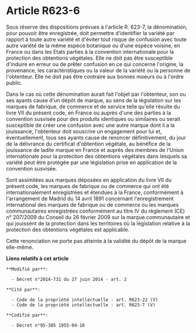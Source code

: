 # Article R623-6

Sous réserve des dispositions prévues à l'article R. 623-7, la dénomination, pour pouvoir être enregistrée, doit permettre
d'identifier la variété par rapport à toute autre variété et d'éviter tout risque de confusion avec toute autre variété de la
même espèce botanique ou d'une espèce voisine, en France ou dans les Etats parties à la convention internationale pour la
protection des obtentions végétales. Elle ne doit pas être susceptible d'induire en erreur ou de prêter confusion en ce qui
concerne l'origine, la provenance, les caractéristiques ou la valeur de la variété ou la personne de l'obtenteur. Elle ne
doit pas être contraire aux bonnes moeurs ou à l'ordre public. 

Dans le cas où cette dénomination aurait fait l'objet par l'obtenteur, son ou ses ayants cause d'un dépôt de marque, au sens
de la législation sur les marques de fabrique, de commerce et de service telle qu'elle résulte du livre VII du présent code,
en France ou auprès d'une des parties à la convention susvisée pour des produits identiques ou similaires ou serait
susceptible de créer une confusion avec une autre marque dont il a la jouissance, l'obtenteur doit souscrire un engagement
pour lui et, éventuellement, tous ses ayants cause de renoncer définitivement, du jour de la délivrance du certificat
d'obtention végétale, au bénéfice de la jouissance de ladite marque en France et auprès des membres de l'Union internationale
pour la protection des obtentions végétales dans lesquels sa variété peut être protégée par une législation prise en
application de la convention susvisée. 

Sont assimilées aux marques déposées en application du livre VII du présent code, les marques de fabrique ou de commerce qui
ont été internationalement enregistrées et étendues à la France, conformément à l'arrangement de Madrid du 14 avril 1891
concernant l'enregistrement international des marques de fabrique ou de commerce ou les marques communautaires enregistrées
conformément au titre IV du règlement (CE) n° 207/2009 du Conseil du 26 février 2009 sur la marque communautaire et qui
jouissent de la protection dans les territoires où la législation relative à la protection des obtentions végétales est
applicable. 

Cette renonciation ne porte pas atteinte à la validité du dépôt de la marque elle-même.

**Liens relatifs à cet article**

	**Modifié par**:

	  - Décret n°2014-731 du 27 juin 2014 - art. 2

	**Cité par**:

	  - Code de la propriété intellectuelle - art. R623-22 (V)
	  - Code de la propriété intellectuelle - art. R623-7 (V)

	**Codifié par**:

	  - Décret n°95-385 1955-04-10
